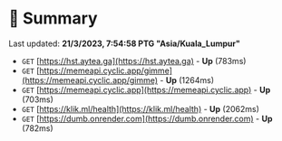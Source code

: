 # 📖 Summary
Last updated: **21/3/2023, 7:54:58 PTG "Asia/Kuala_Lumpur"**

- `GET` [https://hst.aytea.ga](https://hst.aytea.ga) - **Up** (783ms)
- `GET` [https://memeapi.cyclic.app/gimme](https://memeapi.cyclic.app/gimme) - **Up** (1264ms)
- `GET` [https://memeapi.cyclic.app](https://memeapi.cyclic.app) - **Up** (703ms)
- `GET` [https://klik.ml/health](https://klik.ml/health) - **Up** (2062ms)
- `GET` [https://dumb.onrender.com](https://dumb.onrender.com) - **Up** (782ms)
